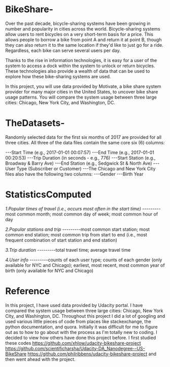 # BikeShare-
Over the past decade, bicycle-sharing systems have been growing in number and popularity in cities across the world. Bicycle-sharing systems allow users to rent bicycles on a very short-term basis for a price. This allows people to borrow a bike from point A and return it at point B, though they can also return it to the same location if they'd like to just go for a ride. Regardless, each bike can serve several users per day.

Thanks to the rise in information technologies, it is easy for a user of the system to access a dock within the system to unlock or return bicycles. These technologies also provide a wealth of data that can be used to explore how these bike-sharing systems are used.

In this project, you will use data provided by Motivate, a bike share system provider for many major cities in the United States, to uncover bike share usage patterns. You will compare the system usage between three large cities: Chicago, New York City, and Washington, DC.

# TheDatasets-
Randomly selected data for the first six months of 2017 are provided for all three cities. All three of the data files contain the same core six (6) columns:

---Start Time (e.g., 2017-01-01 00:07:57)
---End Time (e.g., 2017-01-01 00:20:53)
---Trip Duration (in seconds - e.g., 776)
---Start Station (e.g., Broadway & Barry Ave)
---End Station (e.g., Sedgwick St & North Ave)
---User Type (Subscriber or Customer)
---The Chicago and New York City files also have the following two columns:
---Gender
---Birth Year

# StatisticsComputed


*1.Popular times of travel (i.e., occurs most often in the start time)*
---------most common month;
most common day of week;
most common hour of day


*2.Popular stations and trip*
---------most common start station;
most common end station;
most common trip from start to end (i.e., most frequent combination of start station and end station)


*3.Trip duration*
---------total travel time;
average travel time


*4.User info*
---------counts of each user type;
counts of each gender (only available for NYC and Chicago);
earliest, most recent, most common year of birth (only available for NYC and Chicago)


# Reference
In this project, I have used data provided by Udacity portal. I have compared the system usage between three large cities: Chicago, New York City, and Washington, DC. Throughout this project I did a lot of googling and used various little pieces of code from places like stackexchange, the python documentation, and quora. Initially it was difficult for me to figure out as to how to go about with the process as I'm totally new to coding. I decided to view how others have done this project before. I first studied these codes https://github.com/xhlow/udacity-bikeshare-project https://github.com/scientificharsha/Udacity-DA_Nanodegree--US-BikeShare https://github.com/philribbens/udacity-bikeshare-project and then went ahead with the project.
